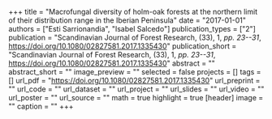 +++
title = "Macrofungal diversity of holm-oak forests at the northern limit of their distribution range in the Iberian Peninsula"
date = "2017-01-01"
authors = ["Esti Sarrionandia", "Isabel Salcedo"]
publication_types = ["2"]
publication = "Scandinavian Journal of Forest Research, (33), 1, _pp. 23--31_, https://doi.org/10.1080/02827581.2017.1335430"
publication_short = "Scandinavian Journal of Forest Research, (33), 1, _pp. 23--31_, https://doi.org/10.1080/02827581.2017.1335430"
abstract = ""
abstract_short = ""
image_preview = ""
selected = false
projects = []
tags = []
url_pdf = "https://doi.org/10.1080/02827581.2017.1335430"
url_preprint = ""
url_code = ""
url_dataset = ""
url_project = ""
url_slides = ""
url_video = ""
url_poster = ""
url_source = ""
math = true
highlight = true
[header]
image = ""
caption = ""
+++
